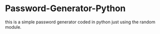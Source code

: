 # Password-Generator-Python
this is a simple password generator coded in python just using the random module.
